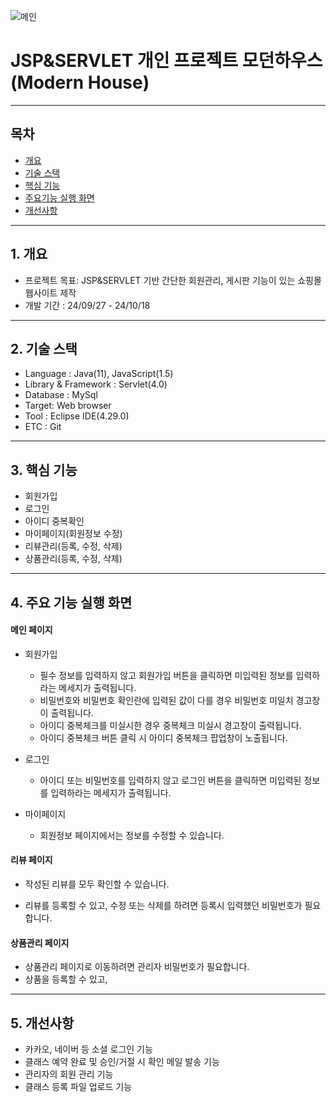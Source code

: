 ![메인](https://github.com/user-attachments/assets/bb7d375b-15dc-418f-84c9-6f08f46aacfc)

# JSP&SERVLET 개인 프로젝트 모던하우스(Modern House)
***
## 목차
+ [개요](#chapter1)
+ [기술 스택](#chapter2)
+ [핵심 기능](#chapter3)
+ [주요기능 실행 화면](#chapter4)
+ [개선사항](#chapter5)
***
## 1. 개요 <a id="chapter1"></a>
+ 프로젝트 목표: JSP&SERVLET 기반 간단한 회원관리, 게시판 기능이 있는 쇼핑몰 웹사이트 제작
+ 개발 기간 : 24/09/27 - 24/10/18
***
## 2. 기술 스택 <a id="chapter2"></a>
+ Language : Java(11), JavaScript(1.5)
+ Library & Framework : Servlet(4.0)
+ Database : MySql
+ Target: Web browser
+ Tool : Eclipse IDE(4.29.0)
+ ETC : Git
***
## 3. 핵심 기능 <a id="chapter3"></a>
+ 회원가입
+ 로그인
+ 아이디 중복확인
+ 마이페이지(회원정보 수정)
+ 리뷰관리(등록, 수정, 삭제)
+ 상품관리(등록, 수정, 삭제)
***
## 4. 주요 기능 실행 화면 <a id="chapter4"></a>
#### 메인 페이지
+ 회원가입
  + 필수 정보를 입력하지 않고 회원가입 버튼을 클릭하면 미입력된 정보를 입력하라는 메세지가 출력됩니다.
  + 비밀번호와 비밀번호 확인란에 입력된 값이 다를 경우 비밀번호 미일치 경고창이 출력됩니다.
  + 아이디 중복체크를 미실시한 경우 중복체크 미실시 경고창이 출력됩니다.
  + 아이디 중복체크 버튼 클릭 시 아이디 중복체크 팝업창이 노출됩니다.
  
  
+ 로그인
  + 아이디 또는 비밀번호를 입력하지 않고 로그인 버튼을 클릭하면 미입력된 정보를 입력하라는 메세지가 출력됩니다.

  
+ 마이페이지
  + 회원정보 페이지에서는 정보를 수정할 수 있습니다.

  
#### 리뷰 페이지
+ 작성된 리뷰를 모두 확인할 수 있습니다.


+ 리뷰를 등록할 수 있고, 수정 또는 삭제를 하려면 등록시 입력했던 비밀번호가 필요합니다.


#### 상품관리 페이지
+ 상품관리 페이지로 이동하려면 관리자 비밀번호가 필요합니다.
+ 상품을 등록할 수 있고,


***
## 5. 개선사항 <a id="chapter5"></a>
+ 카카오, 네이버 등 소셜 로그인 기능
+ 클래스 예약 완료 및 승인/거절 시 확인 메일 발송 기능
+ 관리자의 회원 관리 기능
+ 클래스 등록 파일 업로드 기능
